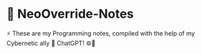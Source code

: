 # 💾 NeoOverride-Notes
⚡ These are my Programming notes, compiled with the help of my Cybernetic ally 🤖 ChatGPT! ⚙️🚀
